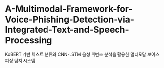 # A-Multimodal-Framework-for-Voice-Phishing-Detection-via-Integrated-Text-and-Speech-Processing
KoBERT 기반 텍스트 분류와 CNN-LSTM 음성 위변조 분석을 활용한 멀티모달 보이스피싱 탐지 시스템
